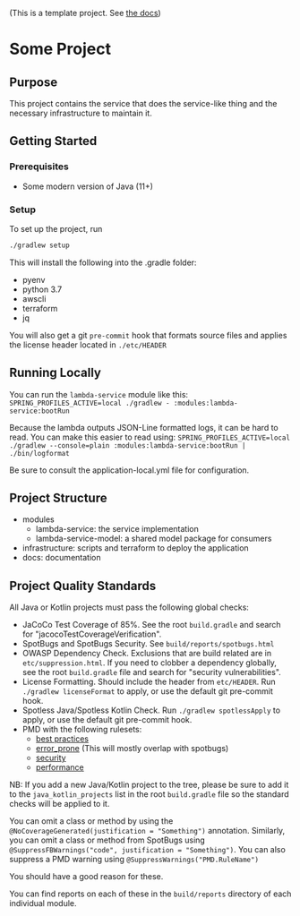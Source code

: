 (This is a template project. See [the docs](./docs/index.md))

Some Project
============


Purpose
-------

This project contains the service that does the service-like thing and the necessary infrastructure to maintain it.


Getting Started
---------------

### Prerequisites

 * Some modern version of Java (11+)
 
### Setup

To set up the project, run 

```bash
./gradlew setup
```

This will install the following into the .gradle folder:

 * pyenv
 * python 3.7
 * awscli
 * terraform
 * jq
 
You will also get a git `pre-commit` hook that formats source files and applies 
the license header located in `./etc/HEADER`

Running Locally
---------------

You can run the `lambda-service` module like this:
``SPRING_PROFILES_ACTIVE=local ./gradlew - :modules:lambda-service:bootRun``

Because the lambda outputs JSON-Line formatted logs, it can be hard to read. You can make this easier to read using:
``SPRING_PROFILES_ACTIVE=local ./gradlew --console=plain :modules:lambda-service:bootRun | ./bin/logformat``

Be sure to consult the application-local.yml file for configuration.

Project Structure
-----------------

 * modules
   * lambda-service: the service implementation
   * lambda-service-model: a shared model package for consumers
* infrastructure: scripts and terraform to deploy the application
* docs: documentation

Project Quality Standards
-------------------------

All Java or Kotlin projects must pass the following global checks:

 * JaCoCo Test Coverage of 85%. See the root `build.gradle` and search for "jacocoTestCoverageVerification".
 * SpotBugs and SpotBugs Security. See `build/reports/spotbugs.html`
 * OWASP Dependency Check. Exclusions that are build related are in `etc/suppression.html`. If you need to clobber a
   dependency globally, see the root `build.gradle` file and search for "security vulnerabilities".
 * License Formatting. Should include the header from `etc/HEADER`. Run `./gradlew licenseFormat` to apply, or use the
   default git pre-commit hook.
 * Spotless Java/Spotless Kotlin Check. Run `./gradlew spotlessApply` to apply, or use the default git pre-commit hook.
 * PMD with the following rulesets:
    * [best practices](https://pmd.github.io/latest/pmd_rules_java_bestpractices.html)
    * [error_prone](https://pmd.github.io/latest/pmd_rules_java_errorprone.html) (This will mostly overlap with spotbugs)
    * [security](https://pmd.github.io/latest/pmd_rules_java_errorprone.html)
    * [performance](https://pmd.github.io/latest/pmd_rules_java_performance.html)
 
 NB: If you add a new Java/Kotlin project to the tree, please be sure to add it to the `java_kotlin_projects` list in 
 the root `build.gradle` file so the standard checks will be applied to it.
    
You can omit a class or method by using the ``@NoCoverageGenerated(justification = "Something")`` annotation. Similarly,
you can omit a class or method from SpotBugs using ``@SuppressFBWarnings("code", justification = "Something")``. You
can also suppress a PMD warning using ``@SuppressWarnings("PMD.RuleName")``

You should have a good reason for these. 

You can find reports on each of these in the ``build/reports`` directory of each individual module.